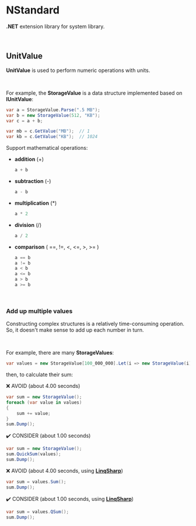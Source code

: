 # NStandard

**.NET** extension library for system library.

<br/>

## UnitValue

**UnitValue** is used to perform numeric operations with units.

<br/>

For example, the **StorageValue** is a data structure implemented based on **IUnitValue**:

```csharp
var a = StorageValue.Parse(".5 MB");
var b = new StorageValue(512, "KB");
var c = a + b;

var mb = c.GetValue("MB");	// 1
var kb = c.GetValue("KB");	// 1024
```

Support mathematical operations:

- **addition** (+)

  ```csharp
  a + b
  ```

- **subtraction** (-)

  ```csharp
  a - b
  ```

- **multiplication** (*)

  ```csharp
  a * 2
  ```

- **division** (/)

  ```csharp
  a / 2
  ```

- **comparison** ( ==, !=, <, <=, >, >= )

  ```csharp
  a == b
  a != b
  a < b
  a <= b
  a > b
  a >= b
  ```

<br/>

### Add up multiple values

Constructing complex structures is a relatively time-consuming operation. So, it doesn't make sense to add up each number in turn.

<br/>

For example, there are many **StorageValues**:

```csharp
var values = new StorageValue[100_000_000].Let(i => new StorageValue(i));
```

then, to calculate their sum:

❌ AVOID (about 4.00 seconds)

```csharp
var sum = new StorageValue();
foreach (var value in values)
{
	sum += value;
}
sum.Dump();
```

✔️ CONSIDER (about 1.00 seconds)

```csharp
var sum = new StorageValue();
sum.QuickSum(values);
sum.Dump();
```

❌ AVOID (about 4.00 seconds, using **[LinqSharp](https://github.com/zmjack/LinqSharp)**)

```csharp
var sum = values.Sum();
sum.Dump();
```

✔️ CONSIDER (about 1.00 seconds, using **[LinqSharp](https://github.com/zmjack/LinqSharp)**)

```csharp
var sum = values.QSum();
sum.Dump();
```

<br/>

